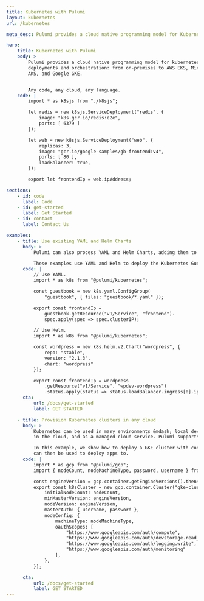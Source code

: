 ```yaml
---
title: Kubernetes with Pulumi
layout: kubernetes
url: /kubernetes

meta_desc: Pulumi provides a cloud native programming model for Kubernetes deployments and orchestration. Any code, any cloud, any app.

hero:
    title: Kubernetes with Pulumi
    body: >
        Pulumi provides a cloud native programming model for kubernetes
        deployments and orchestration: from on-premises to AWS EKS, Microsoft
        AKS, and Google GKE.


        Any code, any cloud, any language.
    code: |
        import * as k8sjs from "./k8sjs";

        let redis = new k8sjs.ServiceDeployment("redis", {
            image: "k8s.gcr.io/redis:e2e",
            ports: [ 6379 ]
        });

        let web = new k8sjs.ServiceDeployment("web", {
            replicas: 3,
            image: "gcr.io/google-samples/gb-frontend:v4",
            ports: [ 80 ],
            loadBalancer: true,
        });

        export let frontendIp = web.ipAddress;

sections:
    - id: code
      label: Code
    - id: get-started
      label: Get Started
    - id: contact
      label: Contact Us

examples:
    - title: Use existing YAML and Helm Charts
      body: >
          Pulumi can also process YAML and Helm Charts, adding them to Pulumi programs which unlocks multi-cloud and advanced delivery scenarios.

          These examples use YAML and Helm to deploy the Kubernetes Guestbook app and Wordpress.
      code: |
          // Use YAML.
          import * as k8s from "@pulumi/kubernetes";

          const guestbook = new k8s.yaml.ConfigGroup(
              "guestbook", { files: "guestbook/*.yaml" });

          export const frontendIp =
              guestbook.getResource("v1/Service", "frontend").
              spec.apply(spec => spec.clusterIP);

          // Use Helm.
          import * as k8s from "@pulumi/kubernetes";

          const wordpress = new k8s.helm.v2.Chart("wordpress", {
              repo: "stable",
              version: "2.1.3",
              chart: "wordpress"
          });

          export const frontendIp = wordpress
              .getResource("v1/Service", "wpdev-wordpress")
              .status.apply(status => status.loadBalancer.ingress[0].ip);
      cta:
          url: /docs/get-started
          label: GET STARTED

    - title: Provision Kubernetes clusters in any cloud
      body: >
          Kubernetes can be used in many environments &mdash; local dev, in the data center, self-hosted
          in the cloud, and as a managed cloud service. Pulumi supports all of those options.

          In this example, we show how to deploy a GKE cluster with configurable settings, which
          can then be used to deploy apps to.
      code: |
          import * as gcp from "@pulumi/gcp";
          import { nodeCount, nodeMachineType, password, username } from "./config";

          const engineVersion = gcp.container.getEngineVersions().then(v => v.latestMasterVersion);
          export const k8sCluster = new gcp.container.Cluster("gke-cluster", {
              initialNodeCount: nodeCount,
              minMasterVersion: engineVersion,
              nodeVersion: engineVersion,
              masterAuth: { username, password },
              nodeConfig: {
                  machineType: nodeMachineType,
                  oauthScopes: [
                      "https://www.googleapis.com/auth/compute",
                      "https://www.googleapis.com/auth/devstorage.read_only",
                      "https://www.googleapis.com/auth/logging.write",
                      "https://www.googleapis.com/auth/monitoring"
                  ],
              },
          });

      cta:
          url: /docs/get-started
          label: GET STARTED
---
```

